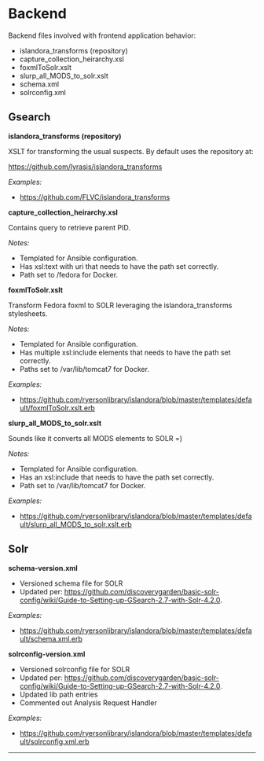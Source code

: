 Backend
=====

Backend files involved with frontend application behavior:

- islandora_transforms (repository)
- capture_collection_heirarchy.xsl
- foxmlToSolr.xslt
- slurp_all_MODS_to_solr.xslt
- schema.xml
- solrconfig.xml

Gsearch
-----------

**islandora_transforms (repository)**

XSLT for transforming the usual suspects. By default uses the repository at:

https://github.com/lyrasis/islandora_transforms

_Examples:_

- https://github.com/FLVC/islandora_transforms

**capture_collection_heirarchy.xsl**

Contains query to retrieve parent PID.

_Notes:_

- Templated for Ansible configuration.
- Has xsl:text with uri that needs to have the path set correctly.
- Path set to /fedora for Docker.

**foxmlToSolr.xslt**

Transform Fedora foxml to SOLR leveraging the islandora_transforms stylesheets.

_Notes:_

- Templated for Ansible configuration. 
- Has multiple xsl:include elements that needs to have the path set correctly.
- Paths set to /var/lib/tomcat7 for Docker.

_Examples:_

- https://github.com/ryersonlibrary/islandora/blob/master/templates/default/foxmlToSolr.xslt.erb

**slurp_all_MODS_to_solr.xslt**

Sounds like it converts all MODS elements to SOLR =)

_Notes:_

- Templated for Ansible configuration.
- Has an xsl:include that needs to have the path set correctly.
- Path set to /var/lib/tomcat7 for Docker.

_Examples:_

- https://github.com/ryersonlibrary/islandora/blob/master/templates/default/slurp_all_MODS_to_solr.xslt.erb

Solr
-----

**schema-version.xml**

- Versioned schema file for SOLR
- Updated per: https://github.com/discoverygarden/basic-solr-config/wiki/Guide-to-Setting-up-GSearch-2.7-with-Solr-4.2.0.

_Examples:_

- https://github.com/ryersonlibrary/islandora/blob/master/templates/default/schema.xml.erb

**solrconfig-version.xml**

- Versioned solrconfig file for SOLR
- Updated per: https://github.com/discoverygarden/basic-solr-config/wiki/Guide-to-Setting-up-GSearch-2.7-with-Solr-4.2.0.
- Updated lib path entries
- Commented out Analysis Request Handler

_Examples:_

- https://github.com/ryersonlibrary/islandora/blob/master/templates/default/solrconfig.xml.erb

---
